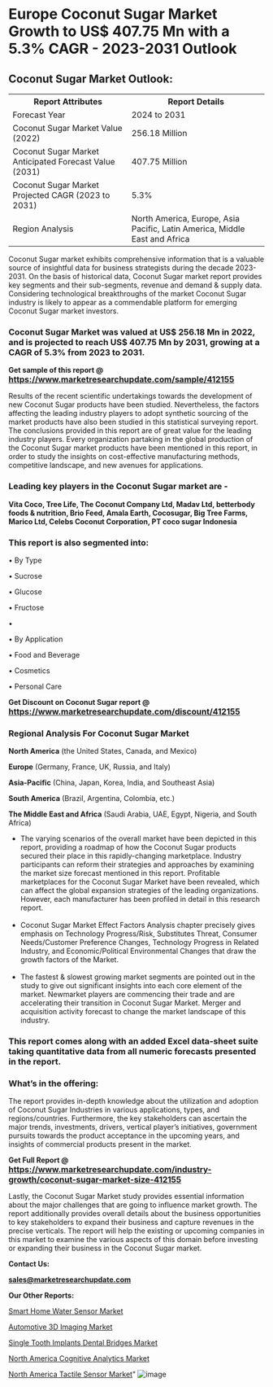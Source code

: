 # Europe Coconut Sugar Market Growth to US$ 407.75 Mn with a 5.3% CAGR - 2023-2031 Outlook

<html>
<body>

<h2>Coconut Sugar Market Outlook:</h2>

<table>
  <tr>
    <th>Report Attributes</th>
    <th>Report Details</th>
  </tr>
  <tr>
    <td>Forecast Year</td>
    <td>2024 to 2031</td>
  </tr>
  <tr>
    <td>Coconut Sugar Market Value (2022)</td>
    <td>256.18 Million</td>
  </tr>
  <tr>
    <td>Coconut Sugar Market Anticipated Forecast Value (2031)</td>
    <td>407.75 Million</td>
  </tr>
  <tr>
    <td>Coconut Sugar Market Projected CAGR (2023 to 2031)</td>
    <td>5.3%</td>
  </tr>
  <tr>
    <td>Region Analysis</td>
    <td>North America, Europe, Asia Pacific, Latin America, Middle East and Africa</td>
  </tr>
</table>

</body>
</html>

Coconut Sugar market exhibits comprehensive information that is a valuable source of insightful data for business strategists during the decade 2023-2031. On the basis of historical data, Coconut Sugar market report provides key segments and their sub-segments, revenue and demand &amp; supply data. Considering technological breakthroughs of the market Coconut Sugar industry is likely to appear as a commendable platform for emerging Coconut Sugar market investors.

<strong><h3>Coconut Sugar Market was valued at US$ 256.18 Mn in 2022, and is projected to reach US$ 407.75 Mn by 2031, growing at a CAGR of 5.3% from 2023 to 2031.</h3></strong>

<strong>Get sample of this report @ <a href=https://www.marketresearchupdate.com/sample/412155><font size=3 color=#0000ff>https://www.marketresearchupdate.com/sample/412155</font></a></strong>

Results of the recent scientific undertakings towards the development of new Coconut Sugar products have been studied. Nevertheless, the factors affecting the leading industry players to adopt synthetic sourcing of the market products have also been studied in this statistical surveying report. The conclusions provided in this report are of great value for the leading industry players. Every organization partaking in the global production of the Coconut Sugar market products have been mentioned in this report, in order to study the insights on cost-effective manufacturing methods, competitive landscape, and new avenues for applications.

<strong><h3>Leading key players in the Coconut Sugar market are -</h3></strong>

<strong>Vita Coco, Tree Life, The Coconut Company Ltd, Madav Ltd, betterbody foods & nutrition, Brio Feed, Amala Earth, Cocosugar, Big Tree Farms, Marico Ltd, Celebs Coconut Corporation, PT coco sugar Indonesia</strong>

<strong><h3>This report is also segmented into:</h3></strong>

• By Type

• Sucrose

• Glucose

• Fructose

• 

• By Application

• Food and Beverage

• Cosmetics

• Personal Care

<strong>Get Discount on Coconut Sugar report @ <a href=https://www.marketresearchupdate.com/discount/412155><font size=3 color=#0000ff>https://www.marketresearchupdate.com/discount/412155</font></a></strong>

<strong><h3>Regional Analysis For Coconut Sugar Market</h3></strong>

<strong>North America</strong> (the United States, Canada, and Mexico)

<strong>Europe</strong> (Germany, France, UK, Russia, and Italy)

<strong>Asia-Pacific</strong> (China, Japan, Korea, India, and Southeast Asia)

<strong>South America</strong> (Brazil, Argentina, Colombia, etc.)

<strong>The Middle East and Africa</strong> (Saudi Arabia, UAE, Egypt, Nigeria, and South Africa)

<ul>
  <li>The varying scenarios of the overall market have been depicted in this report, providing a roadmap of how the Coconut Sugar products secured their place in this rapidly-changing marketplace. Industry participants can reform their strategies and approaches by examining the market size forecast mentioned in this report. Profitable marketplaces for the Coconut Sugar Market have been revealed, which can affect the global expansion strategies of the leading organizations. However, each manufacturer has been profiled in detail in this research report.</li><br>
  <li>Coconut Sugar Market Effect Factors Analysis chapter precisely gives emphasis on Technology Progress/Risk, Substitutes Threat, Consumer Needs/Customer Preference Changes, Technology Progress in Related Industry, and Economic/Political Environmental Changes that draw the growth factors of the Market.</li><br>
  <li>The fastest &amp; slowest growing market segments are pointed out in the study to give out significant insights into each core element of the market. Newmarket players are commencing their trade and are accelerating their transition in Coconut Sugar Market. Merger and acquisition activity forecast to change the market landscape of this industry.</li>
</ul>
<strong><h3>This report comes along with an added Excel data-sheet suite taking quantitative data from all numeric forecasts presented in the report.</h3></strong>

<strong><h3>What’s in the offering:</h3></strong> The report provides in-depth knowledge about the utilization and adoption of Coconut Sugar Industries in various applications, types, and regions/countries. Furthermore, the key stakeholders can ascertain the major trends, investments, drivers, vertical player’s initiatives, government pursuits towards the product acceptance in the upcoming years, and insights of commercial products present in the market.

<strong>Get Full Report @ <a href=https://www.marketresearchupdate.com/industry-growth/coconut-sugar-market-size-412155><font size=3 color=#0000ff>https://www.marketresearchupdate.com/industry-growth/coconut-sugar-market-size-412155</font></a></strong>

Lastly, the Coconut Sugar Market study provides essential information about the major challenges that are going to influence market growth. The report additionally provides overall details about the business opportunities to key stakeholders to expand their business and capture revenues in the precise verticals. The report will help the existing or upcoming companies in this market to examine the various aspects of this domain before investing or expanding their business in the Coconut Sugar market.

<strong>Contact Us:</strong>

<strong>sales@marketresearchupdate.com</strong>

<strong>Our Other Reports:</strong>

<a href=https://www.linkedin.com/pulse/smart-home-water-sensor-market-expects-see-significant>Smart Home Water Sensor Market</a>

<a href=https://www.linkedin.com/pulse/automotive-3d-imaging-market-size-set-grow-remarkable>Automotive 3D Imaging Market</a>

<a href=https://www.linkedin.com/pulse/single-tooth-implants-dental-bridges-market-2023-analysis>Single Tooth Implants Dental Bridges Market</a>

<a href=https://www.linkedin.com/pulse/north-america-cognitive-analytics-market-expecting>North America Cognitive Analytics Market</a>

<a href=https://www.linkedin.com/pulse/north-america-tactile-sensor-market-2023-2030>North America Tactile Sensor Market</a>"
![image](https://github.com/rutujamande/Market-Report-Analysis/assets/158454097/a29ea70f-9c3e-4aa2-9767-fa8828905224)
